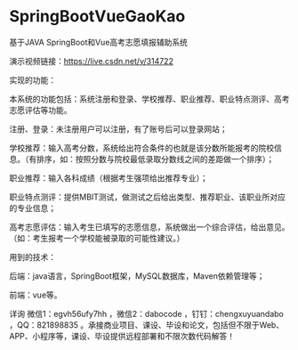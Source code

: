 # SpringBootVueGaoKao
基于JAVA SpringBoot和Vue高考志愿填报辅助系统

演示视频链接：https://live.csdn.net/v/314722

实现的功能：

本系统的功能包括：系统注册和登录、学校推荐、职业推荐、职业特点测评、高考志愿评估等功能。

注册、登录：未注册用户可以注册，有了账号后可以登录网站；

学校推荐：输入高考分数，系统给出符合条件的也就是该分数所能报考的院校信息。（有排序，如：按照分数与院校最低录取分数线之间的差距做一个排序）；

职业推荐：输入各科成绩（根据考生强项给出推荐专业）；

职业特点测评：提供MBIT测试，做测试之后给出类型、推荐职业、该职业所对应的专业信息；

高考志愿评估：输入考生已填写的志愿信息，系统做出一个综合评估，给出意见。（如：考生报考一个学校能被录取的可能性建议。）

用到的技术：

后端：java语言，SpringBoot框架，MySQL数据库，Maven依赖管理等；

前端：vue等。

详询 微信1：egvh56ufy7hh ，微信2：dabocode ，钉钉：chengxuyuandabo ，QQ：821898835 。承接商业项目、课设、毕设和论文，包括但不限于Web、APP、小程序等，课设、毕设提供远程部署和不限次数代码解答！
